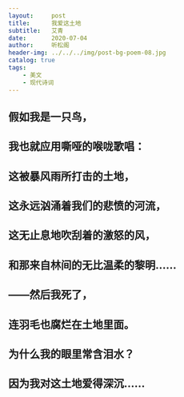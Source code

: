 ```yaml
---
layout:     post
title:      我爱这土地
subtitle:   艾青
date:       2020-07-04
author:     听松阁
header-img: ../../../img/post-bg-poem-08.jpg
catalog: true
tags:
    - 美文
    - 现代诗词
---
```


## 假如我是一只鸟，
## 我也就应用嘶哑的喉咙歌唱：
## 这被暴风雨所打击的土地，
## 这永远汹涌着我们的悲愤的河流，
## 这无止息地吹刮着的激怒的风，
## 和那来自林间的无比温柔的黎明……
## ——然后我死了，
## 连羽毛也腐烂在土地里面。
## 为什么我的眼里常含泪水？
## 因为我对这土地爱得深沉……

